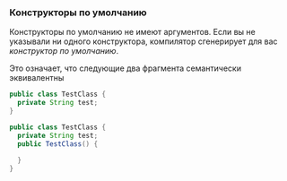 ### Конструкторы по умолчанию

Конструкторы по умолчанию не имеют аргументов. Если вы не указывали ни одного конструктора, компилятор сгенерирует для вас _конструктор по умолчанию_. 

Это означает, что следующие два фрагмента семантически эквивалентны
```java
public class TestClass {
  private String test;
}

public class TestClass {
  private String test;
  public TestClass() {
  
  }
}
```